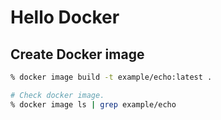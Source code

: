 # Hello Docker

## Create Docker image

```zsh
% docker image build -t example/echo:latest .

# Check docker image.
% docker image ls | grep example/echo
```

